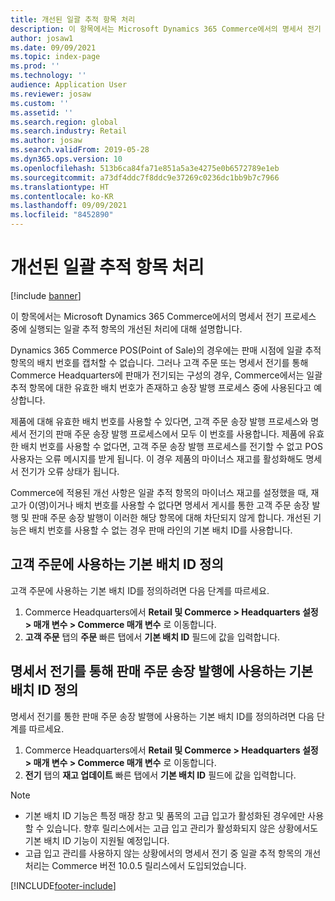 ```yaml
---
title: 개선된 일괄 추적 항목 처리
description: 이 항목에서는 Microsoft Dynamics 365 Commerce에서의 명세서 전기 프로세스 중에 실행되는 일괄 추적 항목의 개선된 처리에 대해 설명합니다.
author: josaw1
ms.date: 09/09/2021
ms.topic: index-page
ms.prod: ''
ms.technology: ''
audience: Application User
ms.reviewer: josaw
ms.custom: ''
ms.assetid: ''
ms.search.region: global
ms.search.industry: Retail
ms.author: josaw
ms.search.validFrom: 2019-05-28
ms.dyn365.ops.version: 10
ms.openlocfilehash: 513b6ca84fa71e851a5a3e4275e0b6572789e1eb
ms.sourcegitcommit: a73df4ddc7f8ddc9e37269c0236dc1bb9b7c7966
ms.translationtype: HT
ms.contentlocale: ko-KR
ms.lasthandoff: 09/09/2021
ms.locfileid: "8452890"
---
```

# <a name="improved-handling-of-batch-tracked-items"></a>개선된 일괄 추적 항목 처리

[!include [banner](includes/banner.md)]

이 항목에서는 Microsoft Dynamics 365 Commerce에서의 명세서 전기 프로세스 중에 실행되는 일괄 추적 항목의 개선된 처리에 대해 설명합니다.

Dynamics 365 Commerce POS(Point of Sale)의 경우에는 판매 시점에 일괄 추적 항목의 배치 번호를 캡처할 수 없습니다. 그러나 고객 주문 또는 명세서 전기를 통해 Commerce Headquarters에 판매가 전기되는 구성의 경우, Commerce에서는 일괄 추적 항목에 대한 유효한 배치 번호가 존재하고 송장 발행 프로세스 중에 사용된다고 예상합니다.

제품에 대해 유효한 배치 번호를 사용할 수 있다면, 고객 주문 송장 발행 프로세스와 명세서 전기의 판매 주문 송장 발행 프로세스에서 모두 이 번호를 사용합니다. 제품에 유효한 배치 번호를 사용할 수 없다면, 고객 주문 송장 발행 프로세스를 전기할 수 없고 POS 사용자는 오류 메시지를 받게 됩니다. 이 경우 제품의 마이너스 재고를 활성화해도 명세서 전기가 오류 상태가 됩니다.

Commerce에 적용된 개선 사항은 일괄 추적 항목의 마이너스 재고를 설정했을 때, 재고가 0(영)이거나 배치 번호를 사용할 수 없다면 명세서 게시를 통한 고객 주문 송장 발행 및 판매 주문 송장 발행이 이러한 해당 항목에 대해 차단되지 않게 합니다. 개선된 기능은 배치 번호를 사용할 수 없는 경우 판매 라인의 기본 배치 ID를 사용합니다.

## <a name="define-the-default-batch-id-that-is-used-for-customer-orders"></a>고객 주문에 사용하는 기본 배치 ID 정의

고객 주문에 사용하는 기본 배치 ID를 정의하려면 다음 단계를 따르세요.

1. Commerce Headquarters에서 **Retail 및 Commerce \> Headquarters 설정 \> 매개 변수 \> Commerce 매개 변수** 로 이동합니다.
1. **고객 주문** 탭의 **주문** 빠른 탭에서 **기본 배치 ID** 필드에 값을 입력합니다.

## <a name="define-the-default-batch-id-that-is-used-for-sales-order-invoicing-through-statement-posting"></a>명세서 전기를 통해 판매 주문 송장 발행에 사용하는 기본 배치 ID 정의

명세서 전기를 통한 판매 주문 송장 발행에 사용하는 기본 배치 ID를 정의하려면 다음 단계를 따르세요.

1. Commerce Headquarters에서 **Retail 및 Commerce \> Headquarters 설정 \> 매개 변수 \> Commerce 매개 변수** 로 이동합니다.
1. **전기** 탭의 **재고 업데이트** 빠른 탭에서 **기본 배치 ID** 필드에 값을 입력합니다.

> [!NOTE]
> - 기본 배치 ID 기능은 특정 매장 창고 및 품목의 고급 입고가 활성화된 경우에만 사용할 수 있습니다. 향후 릴리스에서는 고급 입고 관리가 활성화되지 않은 상황에서도 기본 배치 ID 기능이 지원될 예정입니다.
> - 고급 입고 관리를 사용하지 않는 상황에서의 명세서 전기 중 일괄 추적 항목의 개선 처리는 Commerce 버전 10.0.5 릴리스에서 도입되었습니다.

[!INCLUDE[footer-include](../includes/footer-banner.md)]
